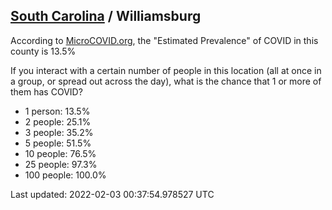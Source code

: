 
## [South Carolina](/united-states/south-carolina) / Williamsburg

According to [MicroCOVID.org](http://microcovid.org),
the "Estimated Prevalence" of COVID in this county is 13.5%

If you interact with a certain number of people in this location
(all at once in a group, or spread out across the day), what is the chance that
1 or more of them has COVID?

- 1 person: 13.5%
- 2 people: 25.1%
- 3 people: 35.2%
- 5 people: 51.5%
- 10 people: 76.5%
- 25 people: 97.3%
- 100 people: 100.0%

Last updated: 2022-02-03 00:37:54.978527 UTC
